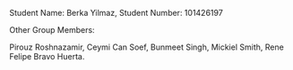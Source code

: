 
Student Name: Berka Yilmaz,
Student Number: 101426197

Other Group Members:

Pirouz Roshnazamir,
Ceymi Can Soef,
Bunmeet Singh,
Mickiel Smith,
Rene Felipe Bravo Huerta.